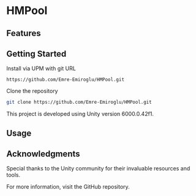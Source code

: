# HMPool

## Features

## Getting Started
Install via UPM with git URL

`https://github.com/Emre-Emiroglu/HMPool.git`

Clone the repository
```bash
git clone https://github.com/Emre-Emiroglu/HMPool.git
```
This project is developed using Unity version 6000.0.42f1.

## Usage

## Acknowledgments
Special thanks to the Unity community for their invaluable resources and tools.

For more information, visit the GitHub repository.
